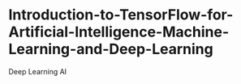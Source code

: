 # Introduction-to-TensorFlow-for-Artificial-Intelligence-Machine-Learning-and-Deep-Learning
Deep Learning AI
